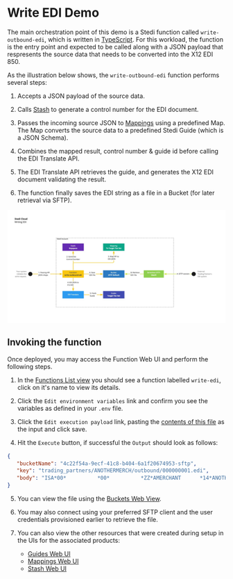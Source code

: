 # Write EDI Demo
The main orchestration point of this demo is a Stedi function called `write-outbound-edi`, which is written in [TypeScript](./src/functions/write/outbound-edi/handler.ts). For this workload, the function is the entry point and expected to be called along with a JSON payload that respresents the source data that needs to be converted into the X12 EDI 850.

As the illustration below shows, the `write-outbound-edi` function performs several steps:

1. Accepts a JSON payload of the source data.

2. Calls [Stash](https://www.stedi.com/docs/stash) to generate a control number for the EDI document.

3. Passes the incoming source JSON to [Mappings](https://www.stedi.com/docs/mappings) using a predefined Map. The Map converts the source data to a predefined Stedi Guide (which is a JSON Schema).

4. Combines the mapped result, control number & guide id before calling the EDI Translate API.

5. The EDI Translate API retrieves the guide, and generates the X12 EDI document validating the result.

6. The function finally saves the EDI string as a file in a Bucket (for later retrieval via SFTP).

![write-edi function flow](../../../assets/write-edi.jpg)

## Invoking the function

Once deployed, you may access the Function Web UI and perform the following steps.

1. In the [Functions List view](https://www.stedi.com/terminal/functions) you should see a function labelled `write-edi`, click on it's name to view its details.

2. Click the `Edit environment variables` link and confirm you see the variables as defined in your `.env` file.

3. Click the `Edit execution payload` link, pasting the [contents of this file](../../fixtures/write/input.json) as the input and click save.

4. Hit the `Execute` button, if successful the `Output` should look as follows:

```json
{
   "bucketName": "4c22f54a-9ecf-41c8-b404-6a1f20674953-sftp",
   "key": "trading_partners/ANOTHERMERCH/outbound/000000001.edi",
   "body": "ISA*00*          *00*          *ZZ*AMERCHANT      *14*ANOTHERMERCH   *220915*0218*U*00501*000000001*0*T*>~GS*OW*WRITEDEMO*072271711TMS*20220915*021828*000000001*X*005010~ST*850*000000001~BEG*00*DS*365465413**20220830~REF*CO*ACME-4567~REF*ZZ*Thank you for your business~PER*OC*Marvin Acme*TE*973-555-1212*EM*marvin@acme.com~TD5****ZZ*FHD~N1*ST*Wile E Coyote*92*123~N3*111 Canyon Court~N4*Phoenix*AZ*85001*US~PO1*item-1*0008*EA*400**VC*VND1234567*SK*ACM/8900-400~PID*F****400 pound anvil~PO1*item-2*0004*EA*125**VC*VND000111222*SK*ACM/1100-001~PID*F****Detonator~CTT*2~AMT*TT*3700~SE*16*000000001~GE*1*000000001~IEA*1*000000001~"
}
```

5. You can view the file using the [Buckets Web View](https://www.stedi.com/app/buckets).

6. You may also connect using your preferred SFTP client and the user credentials provisioned earlier to retrieve the file.

7. You can also view the other resources that were created during setup in the UIs for the associated products:
    - [Guides Web UI](https://www.stedi.com/app/guides)
    - [Mappings Web UI](https://www.stedi.com/app/mappings)
    - [Stash Web UI](https://www.stedi.com/app/stash)
